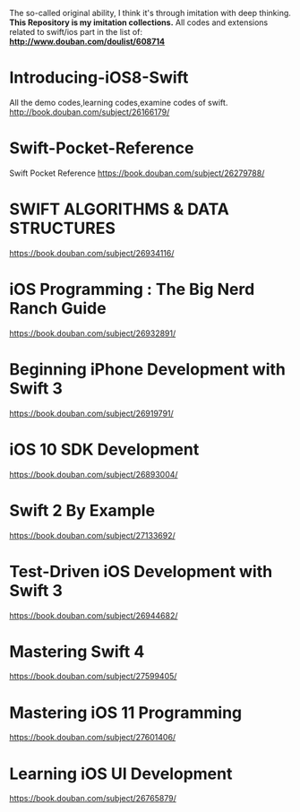 The so-called original ability, I think it's through imitation with deep thinking. 
<b>This Repository is my imitation collections.</b> All codes and extensions related to swift/ios part in the list of:<br/>
<b>http://www.douban.com/doulist/608714 </b>

# Introducing-iOS8-Swift
 All the demo codes,learning codes,examine codes of swift. 
 http://book.douban.com/subject/26166179/
 
# Swift-Pocket-Reference
 Swift Pocket Reference https://book.douban.com/subject/26279788/
 
# SWIFT ALGORITHMS & DATA STRUCTURES
https://book.douban.com/subject/26934116/

# iOS Programming : The Big Nerd Ranch Guide
https://book.douban.com/subject/26932891/

# Beginning iPhone Development with Swift 3
https://book.douban.com/subject/26919791/

# iOS 10 SDK Development
https://book.douban.com/subject/26893004/

# Swift 2 By Example
https://book.douban.com/subject/27133692/

# Test-Driven iOS Development with Swift 3
https://book.douban.com/subject/26944682/

# Mastering Swift 4
https://book.douban.com/subject/27599405/

# Mastering iOS 11 Programming
https://book.douban.com/subject/27601406/

# Learning iOS UI Development
https://book.douban.com/subject/26765879/